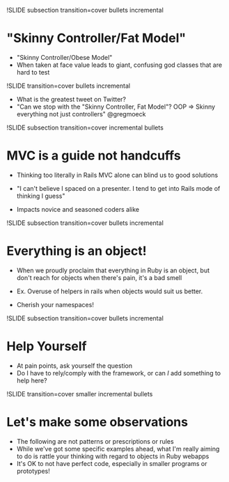 !SLIDE subsection transition=cover bullets incremental

# "Skinny Controller/Fat Model"

* "Skinny Controller/Obese Model"
* When taken at face value leads to giant, confusing god classes that are hard to test

!SLIDE transition=cover bullets incremental

* What is the greatest tweet on Twitter?
* "Can we stop with the "Skinny Controller, Fat Model"? OOP => Skinny everything not just controllers" @gregmoeck

!SLIDE subsection transition=cover incremental bullets
# MVC is a guide not handcuffs

* Thinking too literally in Rails MVC alone can blind us to good solutions

* "I can't believe I spaced on a presenter.  I tend to get into Rails mode of thinking I guess"

* Impacts novice and seasoned coders alike

!SLIDE subsection transition=cover bullets incremental

# Everything is an object!

* When we proudly proclaim that everything in Ruby is an object, but don't reach for objects when there's pain, it's a bad smell

* Ex. Overuse of helpers in rails when objects would suit us better.

* Cherish your namespaces!

!SLIDE subsection transition=cover bullets incremental

# Help Yourself

* At pain points, ask yourself the question
* Do I have to rely/comply with the framework, or can *I* add something to help here?

!SLIDE transition=cover smaller incremental bullets
# Let's make some observations
* The following are not patterns or prescriptions or rules
* While we've got some specific examples ahead, what I'm really aiming to do is rattle your thinking with regard to objects in Ruby webapps
* It's OK to not have perfect code, especially in smaller programs or prototypes!
